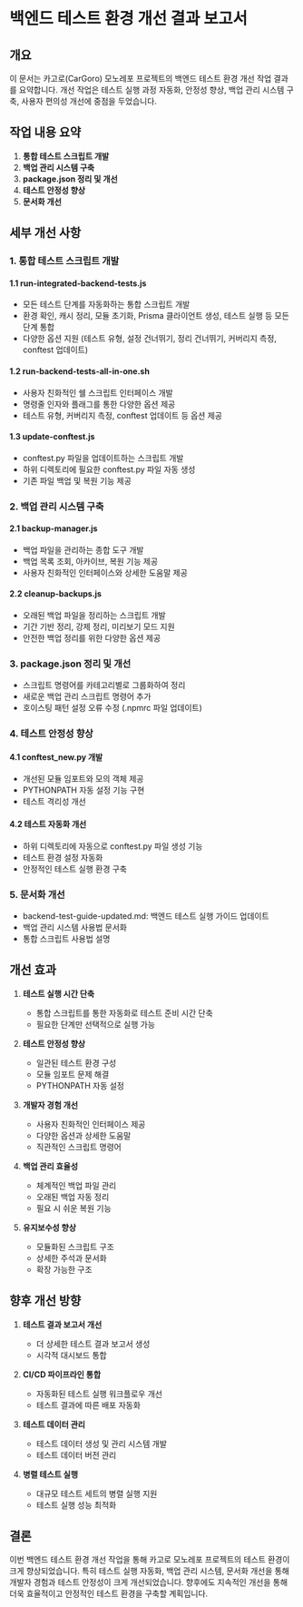 # 백엔드 테스트 환경 개선 결과 보고서

## 개요

이 문서는 카고로(CarGoro) 모노레포 프로젝트의 백엔드 테스트 환경 개선 작업 결과를 요약합니다. 개선 작업은 테스트 실행 과정 자동화, 안정성 향상, 백업 관리 시스템 구축, 사용자 편의성 개선에 중점을 두었습니다.

## 작업 내용 요약

1. **통합 테스트 스크립트 개발**
2. **백업 관리 시스템 구축**
3. **package.json 정리 및 개선**
4. **테스트 안정성 향상**
5. **문서화 개선**

## 세부 개선 사항

### 1. 통합 테스트 스크립트 개발

#### 1.1 run-integrated-backend-tests.js

- 모든 테스트 단계를 자동화하는 통합 스크립트 개발
- 환경 확인, 캐시 정리, 모듈 초기화, Prisma 클라이언트 생성, 테스트 실행 등 모든 단계 통합
- 다양한 옵션 지원 (테스트 유형, 설정 건너뛰기, 정리 건너뛰기, 커버리지 측정, conftest 업데이트)

#### 1.2 run-backend-tests-all-in-one.sh

- 사용자 친화적인 쉘 스크립트 인터페이스 개발
- 명령줄 인자와 플래그를 통한 다양한 옵션 제공
- 테스트 유형, 커버리지 측정, conftest 업데이트 등 옵션 제공

#### 1.3 update-conftest.js

- conftest.py 파일을 업데이트하는 스크립트 개발
- 하위 디렉토리에 필요한 conftest.py 파일 자동 생성
- 기존 파일 백업 및 복원 기능 제공

### 2. 백업 관리 시스템 구축

#### 2.1 backup-manager.js

- 백업 파일을 관리하는 종합 도구 개발
- 백업 목록 조회, 아카이브, 복원 기능 제공
- 사용자 친화적인 인터페이스와 상세한 도움말 제공

#### 2.2 cleanup-backups.js

- 오래된 백업 파일을 정리하는 스크립트 개발
- 기간 기반 정리, 강제 정리, 미리보기 모드 지원
- 안전한 백업 정리를 위한 다양한 옵션 제공

### 3. package.json 정리 및 개선

- 스크립트 명령어를 카테고리별로 그룹화하여 정리
- 새로운 백업 관리 스크립트 명령어 추가
- 호이스팅 패턴 설정 오류 수정 (.npmrc 파일 업데이트)

### 4. 테스트 안정성 향상

#### 4.1 conftest_new.py 개발

- 개선된 모듈 임포트와 모의 객체 제공
- PYTHONPATH 자동 설정 기능 구현
- 테스트 격리성 개선

#### 4.2 테스트 자동화 개선

- 하위 디렉토리에 자동으로 conftest.py 파일 생성 기능
- 테스트 환경 설정 자동화
- 안정적인 테스트 실행 환경 구축

### 5. 문서화 개선

- backend-test-guide-updated.md: 백엔드 테스트 실행 가이드 업데이트
- 백업 관리 시스템 사용법 문서화
- 통합 스크립트 사용법 설명

## 개선 효과

1. **테스트 실행 시간 단축**

   - 통합 스크립트를 통한 자동화로 테스트 준비 시간 단축
   - 필요한 단계만 선택적으로 실행 가능

2. **테스트 안정성 향상**

   - 일관된 테스트 환경 구성
   - 모듈 임포트 문제 해결
   - PYTHONPATH 자동 설정

3. **개발자 경험 개선**

   - 사용자 친화적인 인터페이스 제공
   - 다양한 옵션과 상세한 도움말
   - 직관적인 스크립트 명령어

4. **백업 관리 효율성**

   - 체계적인 백업 파일 관리
   - 오래된 백업 자동 정리
   - 필요 시 쉬운 복원 기능

5. **유지보수성 향상**
   - 모듈화된 스크립트 구조
   - 상세한 주석과 문서화
   - 확장 가능한 구조

## 향후 개선 방향

1. **테스트 결과 보고서 개선**

   - 더 상세한 테스트 결과 보고서 생성
   - 시각적 대시보드 통합

2. **CI/CD 파이프라인 통합**

   - 자동화된 테스트 실행 워크플로우 개선
   - 테스트 결과에 따른 배포 자동화

3. **테스트 데이터 관리**

   - 테스트 데이터 생성 및 관리 시스템 개발
   - 테스트 데이터 버전 관리

4. **병렬 테스트 실행**
   - 대규모 테스트 세트의 병렬 실행 지원
   - 테스트 실행 성능 최적화

## 결론

이번 백엔드 테스트 환경 개선 작업을 통해 카고로 모노레포 프로젝트의 테스트 환경이 크게 향상되었습니다. 특히 테스트 실행 자동화, 백업 관리 시스템, 문서화 개선을 통해 개발자 경험과 테스트 안정성이 크게 개선되었습니다. 향후에도 지속적인 개선을 통해 더욱 효율적이고 안정적인 테스트 환경을 구축할 계획입니다.
